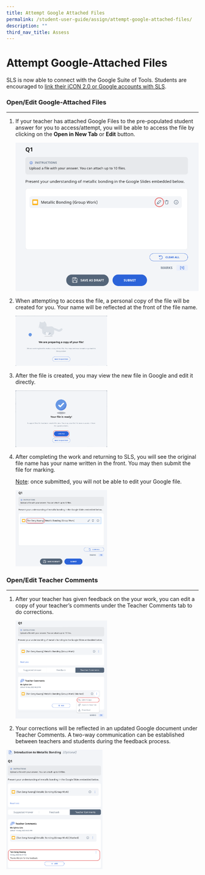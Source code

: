 ```yaml
---
title: Attempt Google Attached Files
permalink: /student-user-guide/assign/attempt-google-attached-files/
description: ""
third_nav_title: Assess
---
```

<h1 id="attempt-google-attached-files">Attempt Google-Attached Files</h1>

<p>SLS is now able to connect with the Google Suite of Tools. Students are encouraged to <a target="_blank" href="/student-user-guide/customise/manage-linked-account/">link their iCON 2.0 or Google accounts with SLS</a>.</p>
<h3 id="open-edit-google-attached-files">Open/Edit Google-Attached Files</h3>
<hr>
<ol>
<li><p>If your teacher has attached Google Files to the pre-populated student answer for you to access/attempt, you will be able to access the file by clicking on the <strong>Open in New Tab</strong> or <strong>Edit</strong> button. </p>
<p> <img src="/images/1Student/As-Google.png"></p>
</li>
<li><p>When attempting to access the file, a personal copy of the file will be created for you. Your name will be reflected at the front of the file name. </p>
<p>  <img style="width: 50%;" src="/images/1Student/As-Google1.png"></p>
</li>
<li><p>After the file is created, you may view the new file in Google and edit it directly. </p>
<p> <img style="width: 50%;" src="/images/1Student/As-Google2.png"></p>
</li>
<li><p>After completing the work and returning to SLS, you will see the original file name has your name written in the front. You may then submit the file for marking. </p>
	<p> <u>Note</u>: once submitted, you will not be able to edit your Google file. </p>
<p>  <img style="width: 50%;" src="/images/1Student/As-Google3.png"></p>
</li>
</ol>
<h3 id="open-edit-teacher-comments-">Open/Edit Teacher Comments</h3>
<hr>
<ol>
<li>After your teacher has given feedback on the your work, you can edit a copy of your teacher’s comments under the Teacher Comments tab to do corrections. </li>
<p> <img style="width: 50%;" src="/images/1Student/As-Google4.png"></p>
<li>Your corrections will be reflected in an updated Google document under Teacher Comments. A two-way communication can be established between teachers and students during the feedback process.</li>
</ol>
 <img style="width: 50%;" src="/images/1Student/As-Google5.png">